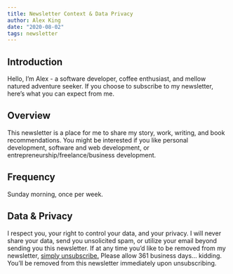 ```yaml
---
title: Newsletter Context & Data Privacy
author: Alex King
date: "2020-08-02"
tags: newsletter
---
```


## Introduction

Hello, I’m Alex - a software developer, coffee enthusiast, and mellow natured adventure seeker. If you choose to subscribe to my newsletter, here’s what you can expect from me.

## Overview

This newsletter is a place for me to share my story, work, writing, and book recommendations. You might be interested if you like personal development, software and web development, or entrepreneurship/freelance/business development.

## Frequency

Sunday morning, once per week.

## Data & Privacy

I respect you, your right to control your data, and your privacy. I will never share your data, send you unsolicited spam, or utilize your email beyond sending you this newsletter. If at any time you’d like to be removed from my newsletter, [simply unsubscribe.](https://alex-ak.us3.list-manage.com/unsubscribe?u=42c39497353cbf8c4ccd8fa5b&id=e0541b268e) Please allow 361 business days... kidding. You’ll be removed from this newsletter immediately upon unsubscribing.
